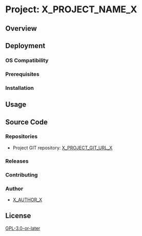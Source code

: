 # Project: X_PROJECT_NAME_X

## Overview

## Deployment

### OS Compatibility

### Prerequisites

### Installation

## Usage

## Source Code

### Repositories

- Project GIT repository: [X_PROJECT_GIT_URL_X](X_PROJECT_GIT_URL_X)

### Releases

### Contributing

### Author

- [X_AUTHOR_X](X_AUTHOR_GIT_URLX)

## License

[GPL-3.0-or-later](https://www.gnu.org/licenses/gpl-3.0.txt)

